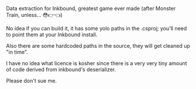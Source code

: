 ﻿Data extraction for Inkbound, greatest game ever made (after Monster Train, unless... 😳👉👈)

No idea if you can build it, it has some yolo paths in the .csproj; you'll need to point them at your Inkbound install.

Also there are some hardcoded paths in the source, they will get cleaned up "in time".

I have no idea what licence is kosher since there is a very very tiny amount of code derived from inkbound's deserializer.

Please don't sue me.
